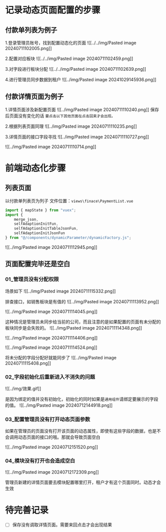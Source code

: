 
# 记录动态页面配置的步骤

## 付款单列表为例子
1.登录管理员账号，找到配置动态化的页面
![[../../img/Pasted image 20240711102005.png]]

2.配置对应板块
![[../../img/Pasted image 20240711102459.png]]

3.对字段进行板块分配
![[../../img/Pasted image 20240711102639.png]]

4.进行管理员同步数据到租户
![[../img/Pasted image 20241029145936.png]]

## 付款详情页面为例子
1.详情页面涉及新配置页面
![[../img/Pasted image 20240711110240.png]]
保存后页面没有变化的话
`要点击以下其他页面在点击回来才会出现。`

2.根据列表页面同理
![[../img/Pasted image 20240711110235.png]]

3.详情页面的接口字段寻找
![[../img/Pasted image 20240711110727.png]]

![[../img/Pasted image 20240711110714.png]]



# 前端动态化步骤
## 列表页面
以付款单列表页为列子
文件位置：`views\finace\PaymentList.vue`
~~~js
import { mapState } from "vuex";
import {
    merge_json,
    selfAdaptionInitFun,
    selfAdaptionInitTableJsonFun,
    selfAdaptionInitJsonFun
} from "@/components/dynamicParameter/dynamicFactory.js";
~~~


![[../img/Pasted image 20240711112945.png]]


## 页面配置完毕还是空白
### 01_管理员没有分配权限
场景如下
![[../img/Pasted image 20240711115332.png]]

排查接口，如销售板块是有值的
![[../img/Pasted image 20240711113952.png]]

![[../img/Pasted image 20240711114045.png]]

这种情况是管理员未同步给当前的公司，而且注意的是如果配置的页面有未分配的板块同步是会失败的。
![[../img/Pasted image 20240711114348.png]]

![[../img/Pasted image 20240711114406.png]]

![[../img/Pasted image 20240711114524.png]]

将未分配的字段分配好就能同步了
![[../img/Pasted image 20240711115408.png]]

### 02_字段初始化后重新进入不消失的问题

![[../img/效果.gif]]

是因为绑定的值并没有初始化，初始化的同时如果是`通用组件`请绑定要展示的字段的值。
![[../img/Pasted image 20240712144918.png]]


### 03_配置管理员没有打开动态页面参数
如果在管理员的页面没有打开该页面的动态属性，即使有这些字段的数据，也是不会调用动态页面的接口的哦。那就会导致页面空白

![[../img/Pasted image 20240712151520.png]]


### 04_模块没有打开也会造成空白
![[../img/Pasted image 20240712172309.png]]

管理员新建的详情页面要去模块配置哪里打开，租户才有这个页面同时。动态才会生效

# 待完善记录
- [ ] 保存没有调取详情页面。需要来回点击才会出现结果